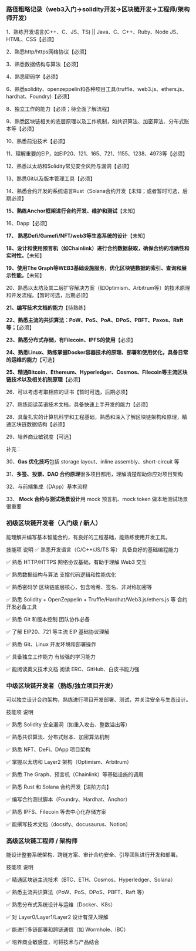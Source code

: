 ### 路径粗略记录（web3入门->solidity开发->区块链开发->工程师/架构师开发）

1、熟练开发语言(C++、C、JS、TS) || Java、C、C++、Ruby、Node JS、HTML、CSS【必须】

2、熟悉http/https网络协议【必须】

3、熟悉数据结构与算法【必须】

4、熟悉密码学【必须】

6、熟悉solidity、openzeppelin和各种项目工具(truffle、web3.js、ethers.js、hardhat、Foundry)【必须】

8、独立工作的能力【必须；待全面了解流程】

9、熟悉区块链相关的底层原理以及工作机制，如共识算法、加密算法、分布式账本等【必须】

10、熟悉前沿技术【必须】

11、理解重要的EIP，如EIP20、121、165、721、1155、1238、4973等【必须】

12、熟悉以太坊和Solidity常见安全风险与漏洞【必须】

13、熟悉Git以及版本管理工具【必须】

14、熟悉合约开发的系统语言Rust（Solana合约开发【未知；或者暂时可选，后期必须】

**15、熟练Anchor框架进行合约开发、维护和测试**【未知】

16、Dapp【必须】

**17、 熟悉Defi/Gamefi/NFT/web3等生态系统的设计**【未知】

**18、设计和使用预言机（如Chainlink）进行合约数据获取，确保合约的准确性和实时性。**【未知】

**19、使用The Graph等WEB3基础设施服务，优化区块链数据的索引、查询和展示性能。**【未知】

20、熟悉以太坊及其二层扩容解决方案（如Optimism、Arbitrum等）的技术原理和开发流程。【暂时可选，后期必须】

**21、编写技术文档的能力**【待熟练】

**22、熟悉主流的共识算法：PoW、PoS、PoA、DPoS、PBFT、Paxos、Raft等；**【必须】

**23、熟悉分布式存储，有Filecoin、IPFS的使用**【必须】

**24、熟悉Linux、熟练掌握Docker容器技术的原理、部署和使用优化，具备日常的运维的能力**【可选】

**25、精通Bitcoin、Ethereum、Hyperledger、Cosmos、Filecoin等主流区块链技术以及相关机制原理**【必须】

26、可以考虑考取相应的证书【暂时可选，后期必须】

27、熟练阅读英语技术文档，具备快速上手开发的能力【必须】

28、具备扎实的计算机科学和工程基础，熟悉和深入了解区块链架构和原理，精通区块链数据结构【必须】

29、培养商业敏锐度【可选】

补充：

30、**Gas 优化技巧**包括 storage layout、inline assembly、short-circuit 等

31、**多签、投票、DAO 合约原理**很多项目都用，理解清楚帮助你应对项目架构

32、与前端集成（DApp）基本流程

33、 **Mock 合约与测试场景设计**用 mock 预言机、mock token 做本地测试场景很重要



### 初级区块链开发者（入门级 / 新人）

能理解并编写基本智能合约，有良好的工程基础，能熟练使用开发工具。

技能项	说明
✅ 熟悉开发语言（C/C++/JS/TS 等）	具备良好的基础编程能力

✅ 熟悉 HTTP/HTTPS	网络协议基础，有助于理解 Web3 交互

✅ 熟悉数据结构与算法	支撑代码逻辑和性能优化

✅ 熟悉密码学	区块链底层核心，包含哈希、签名、非对称加密等

✅ 熟悉 Solidity + OpenZeppelin + Truffle/Hardhat/Web3.js/ethers.js 等	合约开发必备工具

✅ 熟悉 Git 和版本控制	团队协作必备

✅ 了解 EIP20、721 等主流 EIP	基础协议理解

✅ 熟悉 Git、Linux	开发环境和部署操作

✅ 具备独立工作能力	有较强的学习能力

✅ 能阅读英文技术文档	阅读 ERC、GitHub、白皮书能力强



### 中级区块链开发者（熟练/独立项目开发）

可以独立设计合约架构，熟练进行项目开发部署、测试，并关注安全与生态设计。

技能项	说明

✅ 熟悉 Solidity 安全漏洞（如重入攻击、整数溢出等）	

✅ 熟悉共识算法、分布式账本、加密算法机制	

✅ 熟悉 NFT、DeFi、DApp 项目架构	

✅ 掌握以太坊和 Layer2 架构（Optimism、Arbitrum）	

✅ 熟悉 The Graph、预言机（Chainlink）等基础设施的调用	

✅ 熟悉 Rust 和 Solana 合约开发【进阶方向】	

✅ 编写合约测试脚本（Foundry、Hardhat、Anchor）	

✅ 熟悉 IPFS、Filecoin 等去中心化存储方案	

✅ 能撰写技术文档（docsify、docusaurus、Notion）	



### 高级区块链工程师 / 架构师

能设计整套系统架构、跨链方案、审计合约安全、引导团队进行开发和部署。

技能项	说明

✅ 精通区块链主流技术（BTC、ETH、Cosmos、Hyperledger、Solana）	

✅ 熟悉主流共识算法（PoW、PoS、DPoS、PBFT、Raft 等）	

✅ 熟悉分布式系统设计与运维（Docker、K8s）	

✅ 对 Layer0/Layer1/Layer2 设计有深入理解	

✅ 能进行多链部署和跨链通信（如 Wormhole、IBC）	

✅ 培养商业敏感度，可将技术与产品结合	

